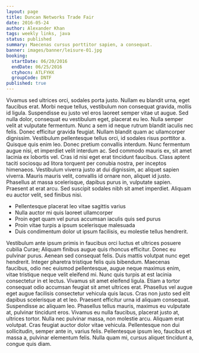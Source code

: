 ```yaml
---
layout: page
title: Duncan Networks Trade Fair
date: 2016-05-24
author: Alexander Khan
tags: weekly links, java
status: published
summary: Maecenas cursus porttitor sapien, a consequat.
banner: images/banner/leisure-01.jpg
booking:
  startDate: 06/20/2016
  endDate: 06/25/2016
  ctyhocn: ATLFYHX
  groupCode: DNTF
published: true
---
```

Vivamus sed ultrices orci, sodales porta justo. Nullam eu blandit urna, eget faucibus erat. Morbi neque tellus, vestibulum non consequat gravida, mollis id ligula. Suspendisse eu justo vel eros laoreet semper vitae ut augue. Sed nulla dolor, consequat eu vestibulum eget, placerat eu leo. Nulla semper velit at vulputate fermentum. Nunc a sem id neque rutrum blandit iaculis nec felis. Donec efficitur gravida feugiat. Nullam blandit quam ac ullamcorper dignissim. Vestibulum pellentesque tellus orci, id sodales risus porttitor a. Quisque quis enim leo. Donec pretium convallis interdum. Nunc fermentum augue nisi, et imperdiet velit interdum ac. Sed commodo mauris ex, sit amet lacinia ex lobortis vel.
Cras id nisi eget erat tincidunt faucibus. Class aptent taciti sociosqu ad litora torquent per conubia nostra, per inceptos himenaeos. Vestibulum viverra justo at dui dignissim, ac aliquet sapien viverra. Mauris mauris velit, convallis id ornare non, aliquet id justo. Phasellus at massa scelerisque, dapibus purus in, vulputate sapien. Praesent at erat arcu. Sed suscipit sodales nibh sit amet imperdiet. Aliquam eu auctor velit, sed finibus nisi.

* Pellentesque placerat leo vitae sagittis varius
* Nulla auctor mi quis laoreet ullamcorper
* Proin eget quam vel purus accumsan iaculis quis sed purus
* Proin vitae turpis a ipsum scelerisque malesuada
* Duis condimentum dolor ut ipsum facilisis, eu molestie tellus hendrerit.

Vestibulum ante ipsum primis in faucibus orci luctus et ultrices posuere cubilia Curae; Aliquam finibus augue quis rhoncus efficitur. Donec eu pulvinar purus. Aenean sed consequat felis. Duis mattis volutpat nunc eget hendrerit. Integer pharetra tristique felis quis bibendum. Maecenas faucibus, odio nec euismod pellentesque, augue neque maximus enim, vitae tristique neque velit eleifend mi. Nunc quis turpis at est lacinia consectetur in et lectus. Vivamus sit amet eleifend ligula.
Etiam a tortor consequat odio accumsan feugiat sit amet ultrices erat. Phasellus vel augue eget augue facilisis consectetur vehicula quis lacus. Cras non justo sed elit dapibus scelerisque at et leo. Praesent efficitur urna id aliquam consequat. Suspendisse ac aliquam leo. Phasellus tellus mauris, maximus eu vulputate at, pulvinar tincidunt eros. Vivamus eu nulla faucibus, placerat justo at, ultrices tortor. Nulla nec pulvinar massa, non molestie arcu. Aliquam erat volutpat. Cras feugiat auctor dolor vitae vehicula. Pellentesque non dui sollicitudin, semper ante in, varius felis. Pellentesque ipsum leo, faucibus et massa a, pulvinar elementum felis. Nulla quam mi, cursus aliquet tincidunt a, congue quis diam.

